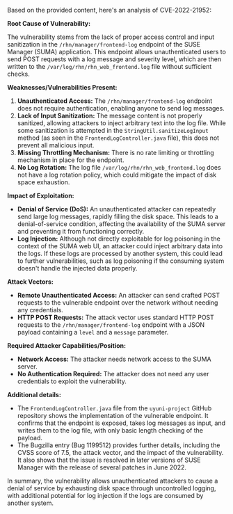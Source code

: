 Based on the provided content, here's an analysis of CVE-2022-21952:

**Root Cause of Vulnerability:**

The vulnerability stems from the lack of proper access control and input sanitization in the `/rhn/manager/frontend-log` endpoint of the SUSE Manager (SUMA) application. This endpoint allows unauthenticated users to send POST requests with a log message and severity level, which are then written to the `/var/log/rhn/rhn_web_frontend.log` file without sufficient checks.

**Weaknesses/Vulnerabilities Present:**

1.  **Unauthenticated Access:** The `/rhn/manager/frontend-log` endpoint does not require authentication, enabling anyone to send log messages.
2.  **Lack of Input Sanitization:** The message content is not properly sanitized, allowing attackers to inject arbitrary text into the log file. While some sanitization is attempted in the `StringUtil.sanitizeLogInput` method (as seen in the `FrontendLogController.java` file), this does not prevent all malicious input.
3.  **Missing Throttling Mechanism:** There is no rate limiting or throttling mechanism in place for the endpoint.
4.  **No Log Rotation:** The log file `/var/log/rhn/rhn_web_frontend.log` does not have a log rotation policy, which could mitigate the impact of disk space exhaustion.

**Impact of Exploitation:**

*   **Denial of Service (DoS):** An unauthenticated attacker can repeatedly send large log messages, rapidly filling the disk space. This leads to a denial-of-service condition, affecting the availability of the SUMA server and preventing it from functioning correctly.
*   **Log Injection:** Although not directly exploitable for log poisoning in the context of the SUMA web UI, an attacker could inject arbitrary data into the logs. If these logs are processed by another system, this could lead to further vulnerabilities, such as log poisoning if the consuming system doesn't handle the injected data properly.

**Attack Vectors:**

*   **Remote Unauthenticated Access:** An attacker can send crafted POST requests to the vulnerable endpoint over the network without needing any credentials.
*   **HTTP POST Requests:** The attack vector uses standard HTTP POST requests to the `/rhn/manager/frontend-log` endpoint with a JSON payload containing a `level` and a `message` parameter.

**Required Attacker Capabilities/Position:**

*   **Network Access:** The attacker needs network access to the SUMA server.
*   **No Authentication Required:** The attacker does not need any user credentials to exploit the vulnerability.

**Additional details:**

*   The `FrontendLogController.java` file from the `uyuni-project` GitHub repository shows the implementation of the vulnerable endpoint. It confirms that the endpoint is exposed, takes log messages as input, and writes them to the log file, with only basic length checking of the payload.
*   The Bugzilla entry (Bug 1199512) provides further details, including the CVSS score of 7.5, the attack vector, and the impact of the vulnerability.  It also shows that the issue is resolved in later versions of SUSE Manager with the release of several patches in June 2022.

In summary, the vulnerability allows unauthenticated attackers to cause a denial of service by exhausting disk space through uncontrolled logging, with additional potential for log injection if the logs are consumed by another system.